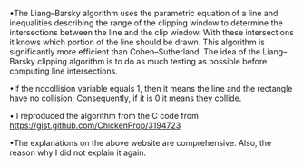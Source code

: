 •The Liang–Barsky algorithm uses the parametric equation of a line and inequalities describing the range of the clipping window to determine the intersections between the line and the clip window. With these intersections it knows which portion of the line should be drawn. This algorithm is significantly more efficient than Cohen–Sutherland. The idea of the Liang–Barsky clipping algorithm is to do as much testing as possible before computing line intersections.


•If the nocollision variable equals 1, then it means the line and the rectangle have no collision; Consequently, if it is 0 it means they collide.


• I reproduced the algorithm from the C code from https://gist.github.com/ChickenProp/3194723

•The explanations on the above website are comprehensive. Also, the reason why I did not explain it again.
